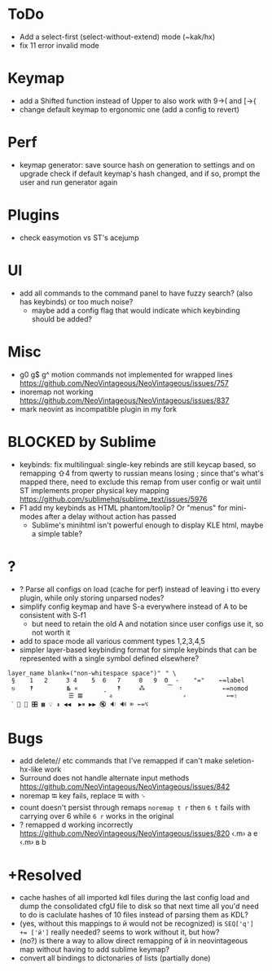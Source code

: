 # ToDo
  - Add a select-first (select-without-extend) mode (~kak/hx)
  - fix 11 error invalid mode
# Keymap
  - add a Shifted function instead of Upper to also work with 9→( and [→{
  - change default keymap to ergonomic one (add a config to revert)
# Perf
  - keymap generator: save source hash on generation to settings and on upgrade check if default keymap's hash changed, and if so, prompt the user and run generator again
# Plugins
  - check easymotion vs ST's acejump
# UI
  - add all commands to the command panel to have fuzzy search? (also has keybinds) or too much noise?
    - maybe add a config flag that would indicate which keybinding should be added?
# Misc
  - g0 g$ g^ motion commands not implemented for wrapped lines https://github.com/NeoVintageous/NeoVintageous/issues/757
  - inoremap not working https://github.com/NeoVintageous/NeoVintageous/issues/837
  - mark neovint as incompatible plugin in my fork
# BLOCKED by Sublime
  - keybinds: fix multilingual: single-key rebinds are still keycap based, so remapping ⇧4 from qwerty to russian means losing ; since that's what's mapped there, need to exclude this remap from user config or wait until ST implements proper physical key mapping https://github.com/sublimehq/sublime_text/issues/5976
  - F1 add my keybinds as HTML phantom/toolip? Or "menus" for mini-modes after a delay without action has passed
    - Sublime's minihtml isn't powerful enough to display KLE html, maybe a simple table?

# ?
  - ? Parse all configs on load (cache for perf) instead of leaving i tto every plugin, while only storing unparsed nodes?
  - simplify config keymap and have S-a everywhere instead of A to be consistent with S-f1
    - but need to retain the old A and <M-A> notation since user configs use it, so not worth it
  - add to space mode all various comment types 1,2,3,4,5
  - simpler layer-based keybinding format for simple keybinds that can be represented with a single symbol defined elsewhere?
  ```kdl
  layer_name blank=("non-whitespace space")"⠀" \
   §	1	2	  3	4	 5	6	7	  8	  9	 0	-	 "="	←=label
   ⎋	‽	⠀	  №	¤	 ⠀	‸	‽	  ⁂	  ⠀	 ⁀	⹀	 ⠀  	←=nomod
   ⠀	⠀	⠀	  ☰	𝌆	 ⠀	⎀	⠀	  ⠀	   	  	⸗	 ⠀  	←=⇧
   ˋ 🔅 🔆 🎛 ▦ 💡 ⇞ ◀◀  ▶⏸ ▶▶ 🔇 🔉 🔊 ⌦ ←=⌥
  ```
# Bugs
  - add delete// etc commands that I've remapped if can't make seletion-hx-like work
  - Surround does not handle alternate input methods https://github.com/NeoVintageous/NeoVintageous/issues/842
  - noremap ⭾ key fails, replace ⭾ with ␠
  - count doesn't persist through remaps
  `noremap t r` then `6 t` fails with carrying over 6 while `6 r` works in the original
  - ? remapped  d working incorrectly https://github.com/NeoVintageous/NeoVintageous/issues/820
‹.m› а	 e
‹.m› в	 b

# +Resolved
  + cache hashes of all imported kdl files during the last config load and dump the consolidated cfgU file to disk so that next time all you'd need to do is caclulate hashes of 10 files instead of parsing them as KDL?
  + (yes, without this mappings to й would not be recognized) is `SEQ['q'] += ['й']` really needed? seems to work without it, but how?
  + (no?) is there a way to allow direct remapping of й in neovintageous map without having to add sublime keymap?
  + convert all bindings to dictonaries of lists (partially done)
